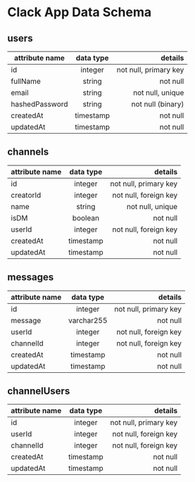 # Clack App Data Schema

## **users**
| attribute name | data type |               details |
| -------------- | :-------: | --------------------: |
| id             |  integer  | not null, primary key |
| fullName       |  string   |              not null |
| email          |  string   |      not null, unique |
| hashedPassword |  string   |     not null (binary) |
| createdAt      | timestamp |              not null |
| updatedAt      | timestamp |              not null |

## **channels**
| attribute name | data type |               details |
| -------------- | :-------: | --------------------: |
| id             |  integer  | not null, primary key |
| creatorId      |  integer  | not null, foreign key |
| name           |  string   |      not null, unique |
| isDM           |  boolean  |              not null |
| userId         |  integer  | not null, foreign key |
| createdAt      | timestamp |              not null |
| updatedAt      | timestamp |              not null |

## **messages**
| attribute name | data type  |               details |
| -------------- | :--------: | --------------------: |
| id             |  integer   | not null, primary key |
| message        | varchar255 |              not null |
| userId         |  integer   | not null, foreign key |
| channelId      |  integer   | not null, foreign key |
| createdAt      | timestamp  |              not null |
| updatedAt      | timestamp  |              not null |

## **channelUsers**
| attribute name | data type |               details |
| -------------- | :-------: | --------------------: |
| id             |  integer  | not null, primary key |
| userId         |  integer  | not null, foreign key |
| channelId      |  integer  | not null, foreign key |
| createdAt      | timestamp |              not null |
| updatedAt      | timestamp |              not null |
